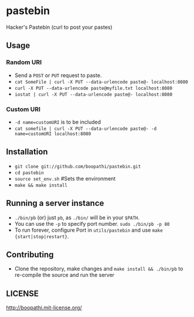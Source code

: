 # pastebin

Hacker's Pastebin (curl to post your pastes)

## Usage

### Random URI

+ Send a `POST` or `PUT` request to paste.
+ `cat SomeFile | curl -X PUT --data-urlencode paste@- localhost:8080`
+ `curl -X PUT --data-urlencode paste@myfile.txt localhost:8080`
+ `iostat | curl -X PUT --data-urlencode paste@- localhost:8080`

### Custom URI

+ `-d name=customURI` is to be included
+ `cat somefile | curl -X PUT --data-urlencode paste@- -d name=customURI localhost:8080`

## Installation

+ `git clone git://github.com/boopathi/pastebin.git`
+ `cd pastebin`
+ `source set_env.sh` #Sets the environment
+ `make && make install`

## Running a server instance

+ `./bin/pb` (or) just `pb`, as `./bin/` will be in your `$PATH`.
+ You can use the `-p` to specify port number. `sudo ./bin/pb -p 80`
+ To run forever, configure Port in `utils/pastebin` and use `make {start|stop|restart}`.

## Contributing

+ Clone the repository, make changes and `make install && ./bin/pb` to re-compile the source and run the server

## LICENSE

http://boopathi.mit-license.org/
